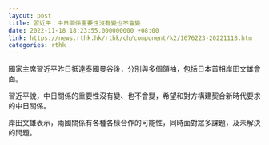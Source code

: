 ```yaml
---
layout: post
title: 習近平：中日關係重要性沒有變也不會變
date: 2022-11-18 18:23:55.000000000 +08:00
link: https://news.rthk.hk/rthk/ch/component/k2/1676223-20221118.htm
categories: rthk
---
```


國家主席習近平昨日抵達泰國曼谷後，分別與多個領袖，包括日本首相岸田文雄會面。

習近平說，中日關係的重要性沒有變、也不會變，希望和對方構建契合新時代要求的中日關係。

岸田文雄表示，兩國關係有各種各樣合作的可能性，同時面對眾多課題，及未解決的問題。

